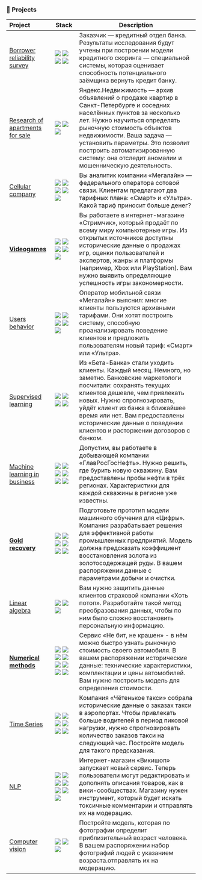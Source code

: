 ### 📝 Projects

| Project       | Stack                                                                                                             | Description                                                                                                           |
| :---- | ----------------------------------------------------------------------------------------------------------------- | ------------------------------------------------------------------------------------------------------------------- |
| [Borrower reliability survey](https://github.com/theshvd/Yandex_Practicum/blob/main/Borrower%20reliability%20survey(2).ipynb) |<img src="https://img.shields.io/badge/Pandas-DEB887"> <img src="https://img.shields.io/badge/NumPy-DEB887"> <img src="https://img.shields.io/badge/SeaBorn-DEB887"> <img src="https://img.shields.io/badge/Matplotlib-DEB887">| Заказчик — кредитный отдел банка. Результаты исследования будут учтены при построении модели кредитного скоринга — специальной системы, которая оценивает способность потенциального заёмщика вернуть кредит банку.
|[Research of apartments for sale](https://github.com/theshvd/Yandex_Practicum/blob/main/Research%20of%20apartments%20for%20sale(3).ipynb) |<img src="https://img.shields.io/badge/Pandas-DEB887"> <img src="https://img.shields.io/badge/NumPy-DEB887"> <img src="https://img.shields.io/badge/Matplotlib-DEB887">| Яндекс.Недвижимость — архив объявлений о продаже квартир в Санкт-Петербурге и соседних населённых пунктов за несколько лет. Нужно научиться определять рыночную стоимость объектов недвижимости. Ваша задача — установить параметры. Это позволит построить автоматизированную систему: она отследит аномалии и мошенническую деятельность.
|[Cellular company](https://github.com/theshvd/Yandex_Practicum/blob/main/Cellular%20company(4).ipynb)|<img src="https://img.shields.io/badge/Pandas-DEB887"> <img src="https://img.shields.io/badge/NumPy-DEB887"> <img src="https://img.shields.io/badge/Matplotlib-DEB887"> <img src="https://img.shields.io/badge/SeaBorn-DEB887"> <img src="https://img.shields.io/badge/SciPy-DEB887">| Вы аналитик компании «Мегалайн» — федерального оператора сотовой связи. Клиентам предлагают два тарифных плана: «Смарт» и «Ультра». Какой тариф приносит больше денег?
|[**Videogames**](https://github.com/theshvd/Yandex_Practicum/blob/main/Videogames(5).ipynb)|<img src="https://img.shields.io/badge/Pandas-DEB887"> <img src="https://img.shields.io/badge/Matplotlib-DEB887"> <img src="https://img.shields.io/badge/Plotly-DEB887"> <img src="https://img.shields.io/badge/SeaBorn-DEB887"> <img src="https://img.shields.io/badge/SciPy-DEB887">| Вы работаете в интернет-магазине «Стримчик», который продаёт по всему миру компьютерные игры. Из открытых источников доступны исторические данные о продажах игр, оценки пользователей и экспертов, жанры и платформы (например, Xbox или PlayStation). Вам нужно выявить определяющие успешность игры закономерности.
|[Users behavior](https://github.com/theshvd/Yandex_Practicum/blob/main/projects/Users%20behavior(6).ipynb)|<img src="https://img.shields.io/badge/Pandas-DEB887"> <img src="https://img.shields.io/badge/Matplotlib-DEB887"> <img src="https://img.shields.io/badge/NumPy-DEB887"> <img src="https://img.shields.io/badge/SeaBorn-DEB887"> <img src="https://img.shields.io/badge/ScikitLearn-DEB887">| Оператор мобильной связи «Мегалайн» выяснил: многие клиенты пользуются архивными тарифами. Они хотят построить систему, способную проанализировать поведение клиентов и предложить пользователям новый тариф: «Смарт» или «Ультра».
|[Supervised learning](https://github.com/theshvd/Yandex_Practicum/blob/main/projects/Supervised%20lerning(7).ipynb)|<img src="https://img.shields.io/badge/Pandas-DEB887"> <img src="https://img.shields.io/badge/Matplotlib-DEB887"> <img src="https://img.shields.io/badge/NumPy-DEB887"> <img src="https://img.shields.io/badge/ScikitLearn-DEB887">| Из «Бета-Банка» стали уходить клиенты. Каждый месяц. Немного, но заметно. Банковские маркетологи посчитали: сохранять текущих клиентов дешевле, чем привлекать новых. Нужно спрогнозировать, уйдёт клиент из банка в ближайшее время или нет. Вам предоставлены исторические данные о поведении клиентов и расторжении договоров с банком.
|[Machine learning in business](https://github.com/theshvd/Yandex_Practicum/blob/main/projects/Machine%20learning%20in%20business(8).ipynb)|<img src="https://img.shields.io/badge/Pandas-DEB887"> <img src="https://img.shields.io/badge/Matplotlib-DEB887"> <img src="https://img.shields.io/badge/NumPy-DEB887"> <img src="https://img.shields.io/badge/ScikitLearn-DEB887">  <img src="https://img.shields.io/badge/SciPy-DEB887">  <img src="https://img.shields.io/badge/Uuid-DEB887">| Допустим, вы работаете в добывающей компании «ГлавРосГосНефть». Нужно решить, где бурить новую скважину. Вам предоставлены пробы нефти в трёх регионах. Характеристики для каждой скважины в регионе уже известны.
|[**Gold recovery**](https://github.com/theshvd/Yandex_Practicum/blob/main/projects/Gold%20recovery(9).ipynb)|<img src="https://img.shields.io/badge/Pandas-DEB887"> <img src="https://img.shields.io/badge/Matplotlib-DEB887"> <img src="https://img.shields.io/badge/NumPy-DEB887"> <img src="https://img.shields.io/badge/ScikitLearn-DEB887">  <img src="https://img.shields.io/badge/СatBoost-DEB887">  <img src="https://img.shields.io/badge/Seaborn-DEB887">| Подготовьте прототип модели машинного обучения для «Цифры». Компания разрабатывает решения для эффективной работы промышленных предприятий. Модель должна предсказать коэффициент восстановления золота из золотосодержащей руды. В вашем распоряжении данные с параметрами добычи и очистки.
|[Linear algebra](https://github.com/theshvd/Yandex_Practicum/blob/main/projects/Linear%20algebra(10).ipynb)|<img src="https://img.shields.io/badge/Pandas-DEB887">  <img src="https://img.shields.io/badge/NumPy-DEB887"> <img src="https://img.shields.io/badge/ScikitLearn-DEB887">| Вам нужно защитить данные клиентов страховой компании «Хоть потоп». Разработайте такой метод преобразования данных, чтобы по ним было сложно восстановить персональную информацию.
|[**Numerical methods**](https://github.com/theshvd/Yandex_Practicum/blob/main/projects/Numerical%20Methods(11).ipynb)|<img src="https://img.shields.io/badge/Pandas-DEB887">  <img src="https://img.shields.io/badge/NumPy-DEB887"> <img src="https://img.shields.io/badge/ScikitLearn-DEB887"> <img src="https://img.shields.io/badge/Matplotlib-DEB887"> <img src="https://img.shields.io/badge/Seaborn-DEB887"> <img src="https://img.shields.io/badge/LightGBM-DEB887"> <img src="https://img.shields.io/badge/XGBoost-DEB887"> <img src="https://img.shields.io/badge/CatBoost-DEB887">| Сервис «Не бит, не крашен» - в нём можно быстро узнать рыночную стоимость своего автомобиля. В вашем распоряжении исторические данные: технические характеристики, комплектации и цены автомобилей. Вам нужно построить модель для определения стоимости.
|[Time Series](https://github.com/theshvd/Yandex_Practicum/blob/main/projects/Time%20Series(12).ipynb)|<img src="https://img.shields.io/badge/Pandas-DEB887">  <img src="https://img.shields.io/badge/NumPy-DEB887"> <img src="https://img.shields.io/badge/ScikitLearn-DEB887"> <img src="https://img.shields.io/badge/Matplotlib-DEB887"> <img src="https://img.shields.io/badge/SciPy-DEB887"> <img src="https://img.shields.io/badge/CatBoost-DEB887">| Компания «Чётенькое такси» собрала исторические данные о заказах такси в аэропортах. Чтобы привлекать больше водителей в период пиковой нагрузки, нужно спрогнозировать количество заказов такси на следующий час. Постройте модель для такого предсказания.
|[NLP](https://github.com/theshvd/Yandex_Practicum/blob/main/projects/NLP(13).ipynb)|<img src="https://img.shields.io/badge/Pandas-DEB887">  <img src="https://img.shields.io/badge/NumPy-DEB887"> <img src="https://img.shields.io/badge/ScikitLearn-DEB887"> <img src="https://img.shields.io/badge/PyTorch-DEB887"> <img src="https://img.shields.io/badge/Spacy-DEB887"> <img src="https://img.shields.io/badge/CatBoost-DEB887"> <img src="https://img.shields.io/badge/nltk-DEB887">| Интернет-магазин «Викишоп» запускает новый сервис. Теперь пользователи могут редактировать и дополнять описания товаров, как в вики-сообществах. Магазину нужен инструмент, который будет искать токсичные комментарии и отправлять их на модерацию.
|[Computer vision](https://github.com/theshvd/Yandex_Practicum/blob/main/projects/Computer%20vision(14).ipynb)|<img src="https://img.shields.io/badge/Pandas-DEB887">  <img src="https://img.shields.io/badge/NumPy-DEB887"> <img src="https://img.shields.io/badge/Keras-DEB887">| Постройте модель, которая по фотографии определит приблизительный возраст человека. В вашем распоряжении набор фотографий людей с указанием возраста.отправлять их на модерацию.

